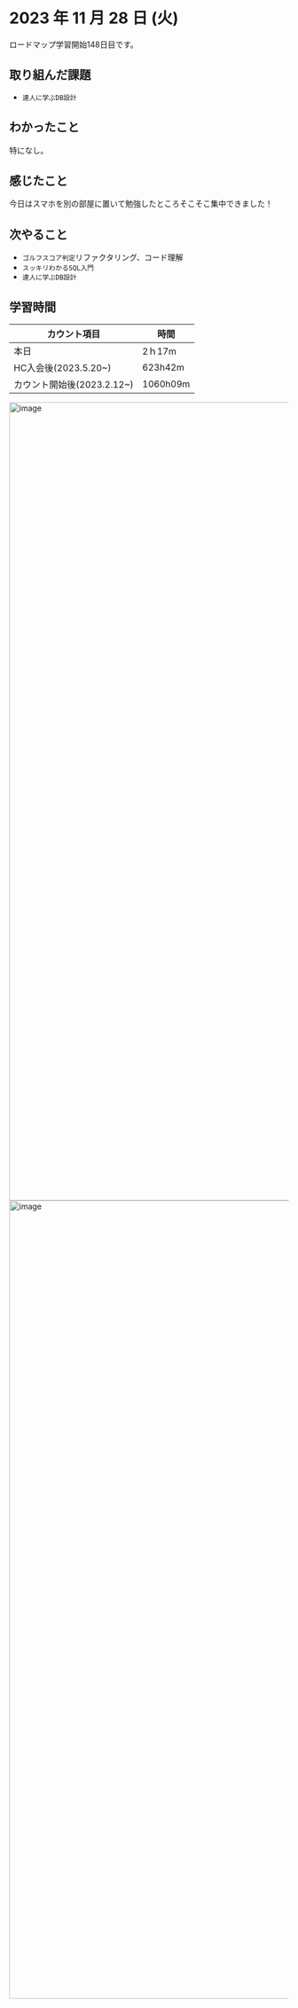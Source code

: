 # 2023 年 11 月 28 日 (火)
ロードマップ学習開始148日目です。

## 取り組んだ課題
- `達人に学ぶDB設計`


## わかったこと
特になし。


## 感じたこと
今日はスマホを別の部屋に置いて勉強したところそこそこ集中できました！


## 次やること
- `ゴルフスコア判定`リファクタリング、コード理解
- `スッキリわかるSQL入門`
- `達人に学ぶDB設計`


## 学習時間
|カウント項目|時間|
|----|----|
|本日|2ｈ17m|
|HC入会後(2023.5.20~)|623h42m|
|カウント開始後(2023.2.12~)|1060h09m|


<img width="1440" alt="image" src="https://github.com/yokoyamamn/daily_report/assets/94735931/15bbcdee-8a8c-4558-b764-34d77e71dac7">
<img width="1440" alt="image" src="https://github.com/yokoyamamn/daily_report/assets/94735931/797fda3f-0f57-4a3e-9b9d-80132ac2cfa3">
